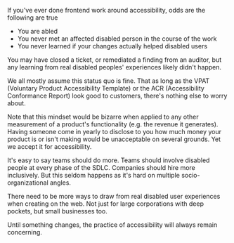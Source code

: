 If you've ever done frontend work around accessibility, odds are the following are true

- You are abled
- You never met an affected disabled person in the course of the work
- You never learned if your changes actually helped disabled users

You may have closed a ticket, or remediated a finding from an auditor, but any learning from real disabled peoples' experiences likely didn't happen.

We all mostly assume this status quo is fine. That as long as the VPAT (Voluntary Product Accessibility Template) or the ACR (Accessibility Conformance Report) look good to customers, there's nothing else to worry about.

Note that this mindset would be bizarre when applied to any other measurement of a product's functionality (e.g. the revenue it generates). Having someone come in yearly to disclose to you how much money your product is or isn't making would be unacceptable on several grounds. Yet we accept it for accessibility.

It's easy to say teams should do more. Teams should involve disabled people at every phase of the SDLC. Companies should hire more inclusively. But this seldom happens as it's hard on multiple socio-organizational angles.

There need to be more ways to draw from real disabled user experiences when creating on the web. Not just for large corporations with deep pockets, but small businesses too.

Until something changes, the practice of accessibility will always remain concerning.
